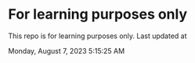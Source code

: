 # For learning purposes only
This repo is for learning purposes only.
Last updated at

Monday, August 7, 2023 5:15:25 AM

